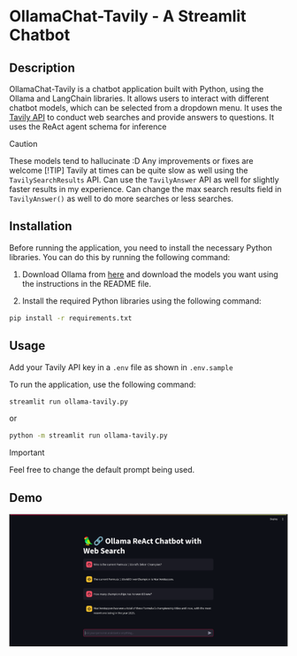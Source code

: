 # OllamaChat-Tavily - A Streamlit Chatbot

## Description

OllamaChat-Tavily is a chatbot application built with Python, using the Ollama and LangChain libraries. It allows users to interact with different chatbot models, which can be selected from a dropdown menu. It uses the [Tavily API](https://tavily.com/) to conduct web searches and provide answers to questions. It uses the ReAct agent schema for inference

> [!Caution]
> These models tend to hallucinate :D
> Any improvements or fixes are welcome
> [!TIP]
> Tavily at times can be quite slow as well using the `TavilySearchResults` API. Can use the `TavilyAnswer` API as well for slightly faster results in my experience. Can change the max search results field in `TavilyAnswer()` as well to do more searches or less searches.

## Installation

Before running the application, you need to install the necessary Python libraries. You can do this by running the following command:

1. Download Ollama from [here](https://github.com/ollama/ollama) and download the models you want using the instructions in the README file.

2. Install the required Python libraries using the following command:

```bash
pip install -r requirements.txt
```

## Usage

Add your Tavily API key in a `.env` file as shown in `.env.sample`

To run the application, use the following command:

```bash
streamlit run ollama-tavily.py
```

or

```bash
python -m streamlit run ollama-tavily.py
```

> [!IMPORTANT]
> Feel free to change the default prompt being used.

## Demo

![Demo Usage](images/image.png)
